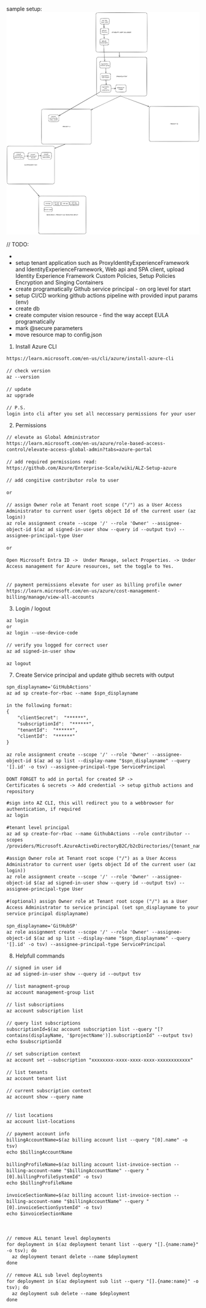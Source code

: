 sample setup:
![sample infrastructure](sample.png)

// TODO:

-
- setup tenant application such as ProxyIdentityExperienceFramework and IdentityExperienceFramework, Web api and SPA client, upload Identity Experience Framework Custom Policies, Setup Policies Encryption and Singing Containers
- create programatically Github service principal - on org level for start
- setup CI/CD working github actions pipeline with provided input params (env)
- create db
- create computer vision resource - find the way accept EULA programatically
- mark @secure parameters
- move resource map to config.json

1. Install Azure CLI

```
https://learn.microsoft.com/en-us/cli/azure/install-azure-cli

// check version
az --version

// update
az upgrade

// P.S.
login into cli after you set all neccessary permissions for your user

```

2. Permissions

```
// elevate as Global Administrator
https://learn.microsoft.com/en-us/azure/role-based-access-control/elevate-access-global-admin?tabs=azure-portal

// add required permissions read:
https://github.com/Azure/Enterprise-Scale/wiki/ALZ-Setup-azure

// add congitive contributor role to user

or

// assign Owner role at Tenant root scope ("/") as a User Access Administrator to current user (gets object Id of the current user (az login))
az role assignment create --scope '/' --role 'Owner' --assignee-object-id $(az ad signed-in-user show --query id --output tsv) --assignee-principal-type User

or

Open Microsoft Entra ID ->  Under Manage, select Properties. -> Under Access management for Azure resources, set the toggle to Yes.


// payment permissions elevate for user as billing profile owner
https://learn.microsoft.com/en-us/azure/cost-management-billing/manage/view-all-accounts
```

3. Login / logout

```
az login
or
az login --use-device-code

// verify you logged for correct user
az ad signed-in-user show

az logout

```

7. Create Service principal and update github secrets with output

```
spn_displayname='GitHubActions'
az ad sp create-for-rbac --name $spn_displayname

in the following format:
{
    "clientSecret":  "******",
    "subscriptionId":  "******",
    "tenantId":  "******",
    "clientId":  "******"
}

az role assignment create --scope '/' --role 'Owner' --assignee-object-id $(az ad sp list --display-name "$spn_displayname" --query '[].id' -o tsv) --assignee-principal-type ServicePrincipal

DONT FORGET to add in portal for created SP ->
Certificates & secrets -> Add credential -> setup github actions and repository

```

```
#sign into AZ CLI, this will redirect you to a webbrowser for authentication, if required
az login

#tenant level principal
az ad sp create-for-rbac --name GithubActions --role contributor --scopes /providers/Microsoft.AzureActiveDirectoryB2C/b2cDirectories/{tenant_name}

#assign Owner role at Tenant root scope ("/") as a User Access Administrator to current user (gets object Id of the current user (az login))
az role assignment create --scope '/' --role 'Owner' --assignee-object-id $(az ad signed-in-user show --query id --output tsv) --assignee-principal-type User

#(optional) assign Owner role at Tenant root scope ("/") as a User Access Administrator to service principal (set spn_displayname to your service principal displayname)

spn_displayname='GitHubSP'
az role assignment create --scope '/' --role 'Owner' --assignee-object-id $(az ad sp list --display-name "$spn_displayname" --query '[].id' -o tsv) --assignee-principal-type ServicePrincipal
```

8. Helpfull commands

```
// signed in user id
az ad signed-in-user show --query id --output tsv

// list managment-group
az account management-group list

// list subscriptions
az account subscription list

// query list subscriptions
subscriptionId=$(az account subscription list --query "[?contains(displayName, '$projectName')].subscriptionId" --output tsv)
echo $subscriptionId

// set subscription context
az account set --subscription "xxxxxxxx-xxxx-xxxx-xxxx-xxxxxxxxxxxx"

// list tenants
az account tenant list

// current subscription context
az account show --query name


// list locations
az account list-locations

// payment account info
billingAccountName=$(az billing account list --query "[0].name" -o tsv)
echo $billingAccountName

billingProfileName=$(az billing account list-invoice-section --billing-account-name "$billingAccountName" --query "[0].billingProfileSystemId" -o tsv)
echo $billingProfileName

invoiceSectionName=$(az billing account list-invoice-section --billing-account-name "$billingAccountName" --query "[0].invoiceSectionSystemId" -o tsv)
echo $invoiceSectionName



// remove ALL tenant level deployments
for deployment in $(az deployment tenant list --query "[].{name:name}" -o tsv); do
  az deployment tenant delete --name $deployment
done

// remove ALL sub level deployments
for deployment in $(az deployment sub list --query "[].{name:name}" -o tsv); do
  az deployment sub delete --name $deployment
done

```
